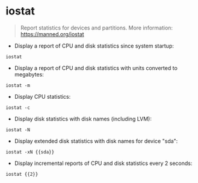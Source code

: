 # iostat

> Report statistics for devices and partitions.
> More information: <https://manned.org/iostat>

- Display a report of CPU and disk statistics since system startup:

`iostat`

- Display a report of CPU and disk statistics with units converted to megabytes:

`iostat -m`

- Display CPU statistics:

`iostat -c`

- Display disk statistics with disk names (including LVM):

`iostat -N`

- Display extended disk statistics with disk names for device "sda":

`iostat -xN {{sda}}`

- Display incremental reports of CPU and disk statistics every 2 seconds:

`iostat {{2}}`
